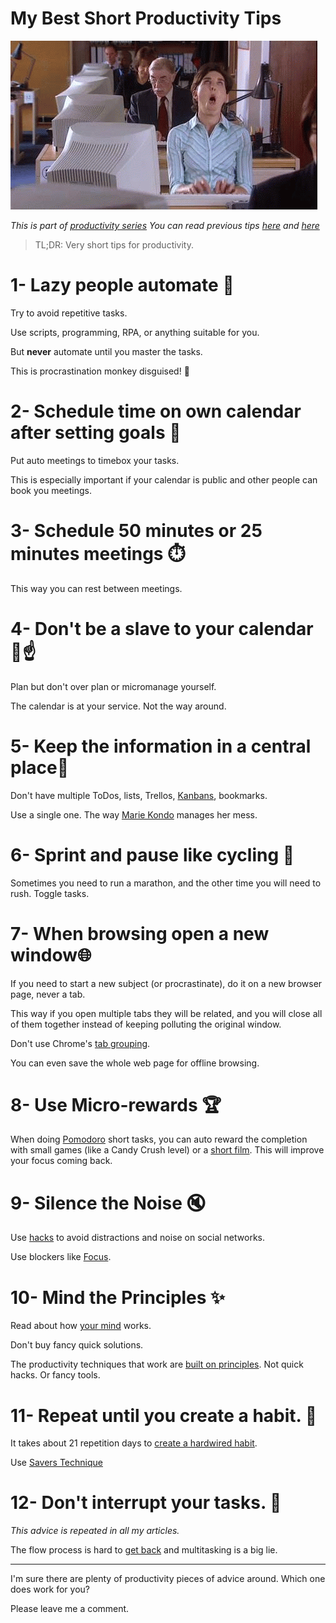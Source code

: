 # My Best Short Productivity Tips

![My Best Short Productivity Tips](My%20Best%20Short%20Productivity%20Tips.gif)

*This is part of [productivity series](https://maximilianocontieri/series/productivity)
You can read previous tips [here](https://github.com/mcsee/Software-Design-Articles/tree/main/Articles/Productivity/16%20Simple%20Tips%20to%20Boost%20Your%20Productivity%20x10/readme.md) and [here](https://github.com/mcsee/Software-Design-Articles/tree/main/Articles/Productivity/10%20More%20Simple%20Tips%20to%20Boost%20Your%20Productivity%20x2/readme.md)*

> TL;DR: Very short tips for productivity.

# 1- Lazy people automate 🤖

Try to avoid repetitive tasks. 

Use scripts, programming, RPA, or anything suitable for you. 

But **never** automate until you master the tasks. 

This is procrastination monkey disguised! 🙈

# 2- Schedule time on own calendar after setting goals 📆

Put auto meetings to timebox your tasks.

This is especially important if your calendar is public and other people can book you meetings.

# 3- Schedule 50 minutes or 25 minutes meetings ⏱️

This way you can rest between meetings.

# 4- Don't be a slave to your calendar 📅☝️

Plan but don't over plan or micromanage yourself.

The calendar is at your service. Not the way around.

# 5- Keep the information in a central place📑

Don't have multiple ToDos, lists, Trellos, [Kanbans](https://en.wikipedia.org/wiki/Kanban), bookmarks.

Use a single one. The way [Marie Kondo](https://en.wikipedia.org/wiki/Marie_Kondo) manages her mess. 

# 6- Sprint and pause like cycling 🚴

Sometimes you need to run a marathon, and the other time you will need to rush. Toggle tasks.

# 7- When browsing open a new window🌐

If you need to start a new subject (or procrastinate), do it on a new browser page, never a tab.

This way if you open multiple tabs they will be related, and you will close all of them together instead of keeping polluting the original window.

Don't use Chrome's [tab grouping](https://blog.google/products/chrome/manage-tabs-with-google-chrome/).

You can even save the whole web page for offline browsing.

# 8- Use Micro-rewards 🏆

When doing [Pomodoro](https://francescocirillo.com/pages/pomodoro-technique) short tasks, you can auto reward the completion with small games (like a Candy Crush level) or a [short film](https://www.youtube.com/channel/UC7sDT8jZ76VLV1u__krUutA). This will improve your focus coming back.

# 9- Silence the Noise 🔇

Use [hacks](https://ivm.hashnode.dev/twitter-setup) to avoid distractions and noise on social networks.

Use blockers like [Focus](https://heyfocus.com/).

# 10- Mind the Principles ✨

Read about how [your mind](https://www.netflix.com/title/81098586) works. 

Don't buy fancy quick solutions.

The productivity techniques that work are [built on principles](https://www.freecodecamp.org/news/how-to-get-things-done-lessons-in-productivity/). Not quick hacks. Or fancy tools.

# 11- Repeat until you create a habit. 🔁

It takes about 21 repetition days to [create a hardwired habit](https://github.com/mcsee/Software-Design-Articles/tree/main/Articles/Productivity/10%20More%20Simple%20Tips%20to%20Boost%20Your%20Productivity%20x2/readme.md). 

Use [Savers Technique](https://lifehacker.com/start-your-day-off-right-with-the-savers-morning-routin-1716241117)

# 12- Don't interrupt your tasks. 🚦

*This advice is repeated in all my articles.*

The flow process is hard to [get back](https://techtreats.pacohq.com/the-high-price-of-context-switching-for-developers-and-ways-to-avoid-it) and multitasking is a big lie.

* * *

I'm sure there are plenty of productivity pieces of advice around. Which one does work for you? 

Please leave me a comment. 